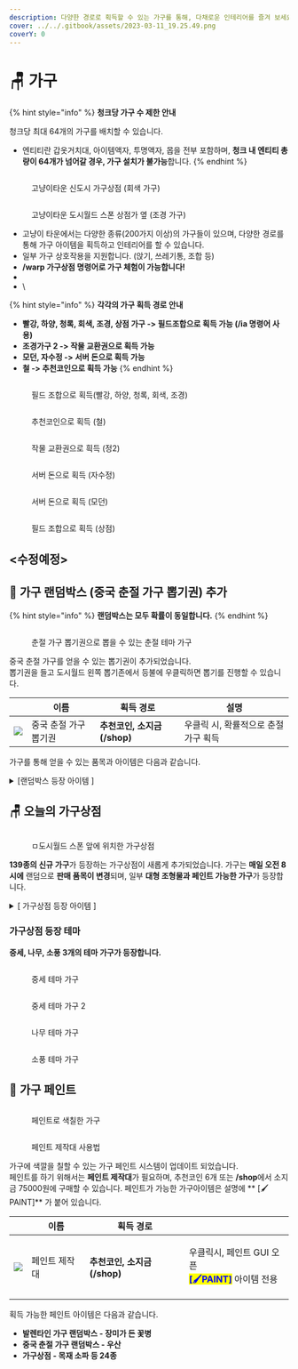 ```yaml
---
description: 다양한 경로로 획득할 수 있는 가구를 통해, 다채로운 인테리어를 즐겨 보세요!
cover: ../../.gitbook/assets/2023-03-11_19.25.49.png
coverY: 0
---
```


# 🪑 가구

{% hint style="info" %}
**청크당 가구 수 제한 안내**

청크당 최대 64개의 가구를 배치할 수 있습니다.

* 엔티티란 갑옷거치대, 아이템액자, 투명액자, 몹을 전부  포함하며, **청크 내 엔티티 총량이 64개가 넘어갈 경우, 가구 설치가 불가능**합니다.
{% endhint %}

<figure><img src="../../.gitbook/assets/2022-08-14_23.55.48 (1).png" alt=""><figcaption><p>고냥이타운 신도시 가구상점 (회색 가구)</p></figcaption></figure>

<figure><img src="../../.gitbook/assets/2022-09-03_01.50.59.png" alt=""><figcaption><p>고냥이타운 도시월드 스폰 상점가 옆 (조경 가구)</p></figcaption></figure>

* 고냥이 타운에서는 다양한 종류(200가지 이상)의 가구들이 있으며,  다양한 경로를 통해 가구 아이템을 획득하고 인테리어를 할 수 있습니다.
* 일부 가구 상호작용을 지원합니다. (앉기, 쓰레기통, 조합 등)
* **/warp 가구상점 명령어로 가구 체험이 가능합니다!**
*
* \


















{% hint style="info" %}
**각각의 가구 획득 경로 안내**

* **빨강, 하양, 청록, 회색, 조경, 상점 가구 -> 필드조합으로 획득 가능 (/ia 명령어 사용)**
* **조경가구 2 -> 작물 교환권으로 획득 가능**
* **모던, 자수정  -> 서버 돈으로 획득 가능**&#x20;
* **철 -> 추천코인으로 획득 가능**
{% endhint %}

<figure><img src="../../.gitbook/assets/image (165).png" alt=""><figcaption><p>필드 조합으로 획득(빨강, 하양, 청록, 회색, 조경)</p></figcaption></figure>



<figure><img src="../../.gitbook/assets/image (168).png" alt=""><figcaption><p>추천코인으로 획득 (철)</p></figcaption></figure>

<figure><img src="../../.gitbook/assets/image (174).png" alt=""><figcaption><p>작물 교환권으로 흭득 (정2)</p></figcaption></figure>

<figure><img src="../../.gitbook/assets/image (70).png" alt=""><figcaption><p>서버 돈으로 획득 (자수정)</p></figcaption></figure>

<figure><img src="../../.gitbook/assets/unknown (6).png" alt=""><figcaption><p>서버 돈으로 획득 (모던)</p></figcaption></figure>



<figure><img src="../../.gitbook/assets/image (30).png" alt=""><figcaption><p>필드 조합으로 획득 (상점) </p></figcaption></figure>

## <수정예정>

## 🎁  가구 랜덤박스 (중국 춘절 가구 뽑기권) 추가

{% hint style="info" %}
**랜덤박스는 모두 확률이 동일합니다.**
{% endhint %}

<figure><img src="../../.gitbook/assets/2023-02-18_01.49.48.png" alt=""><figcaption><p>춘절 가구 뽑기권으로 뽑을 수 있는 춘절 테마 가구</p></figcaption></figure>

중국 춘절 가구를 얻을 수 있는 뽑기권이 추가되었습니다. \
뽑기권을 들고 도시월드 왼쪽 뽑기존에서 등불에 우클릭하면 뽑기를 진행할 수 있습니다.

|                                                | 이름           | 획득 경로                | 설명                    |
| ---------------------------------------------- | ------------ | -------------------- | --------------------- |
| ![](<../../.gitbook/assets/redticket (1).png>) | 중국 춘절 가구 뽑기권 | **추천코인, 소지금(/shop)** | 우클릭 시, 확률적으로 춘절 가구 획득 |

가구를 통해 얻을 수 있는 품목과 아이템은 다음과 같습니다.

<details>

<summary>[랜덤박스 등장 아이템 ] </summary>

![](<../../.gitbook/assets/image (6).png>)

* 계단형 3단 복자등&#x20;
* 중간 3단 복자등&#x20;
* 끈 달린 복자등&#x20;
* 끈 달린 이중 복자등&#x20;
* 끈 달린 삼중 복자등&#x20;
* 복자 소형 등불&#x20;
* 복자 대형 등불&#x20;
* 복자 대형 가로등&#x20;
* 음양 벽걸이&#x20;
* 복자 소형 가로등&#x20;
* 빨간 우산&#x20;
* **하늘색 우산 (페인트 가능)**&#x20;
* 새해 폭죽 수레&#x20;
* 끈 달린 복자 장식&#x20;
* 벚꽃나무 잎&#x20;
* 단풍나무 잎&#x20;
* 새해 폭죽&#x20;
* 엎어진 새해 폭죽&#x20;
* 벚꽃 의자&#x20;
* 꽃이 핀 벚꽃나무 묘목&#x20;
* 열매가 맺힌 벚꽃나무 묘목&#x20;
* 벚꽃 테이블&#x20;
* 등불 돌 장식



</details>

## 🪑  오늘의 가구상점

<figure><img src="../../.gitbook/assets/Animation (3).gif" alt=""><figcaption><p>ㅁ도시월드 스폰 앞에 위치한 가구상점</p></figcaption></figure>

**139종의 신규 가구**가 등장하는 가구상점이 새롭게 추가되었습니다. 가구는 **매일 오전 8시에** 랜덤으로 **판매 품목이 변경**되며, 일부 **대형 조형물과 페인트 가능한 가구**가 등장합니다. &#x20;

<details>

<summary>[ 가구상점 등장 아이템 ] </summary>

* **(가격/설명은 추후 위키 정리 예정)**&#x20;

![](<../../.gitbook/assets/image (10).png>)

![](<../../.gitbook/assets/image (13).png>)

![](<../../.gitbook/assets/image (5).png>)

![](<../../.gitbook/assets/image (11).png>)

![](<../../.gitbook/assets/image (2).png>)

</details>

### 가구상점 등장 테마

**중세, 나무, 소풍 3개의 테마 가구가 등장합니다.**

<figure><img src="../../.gitbook/assets/2023-02-21_20.54.58.png" alt=""><figcaption><p>중세 테마 가구</p></figcaption></figure>

<figure><img src="../../.gitbook/assets/2023-02-21_23.17.04.png" alt=""><figcaption><p>중세 테마 가구 2</p></figcaption></figure>

<figure><img src="../../.gitbook/assets/2023-02-21_19.07.18.png" alt=""><figcaption><p>나무 테마 가구</p></figcaption></figure>

<figure><img src="../../.gitbook/assets/2023-02-22_22.30.14 (1).png" alt=""><figcaption><p>소풍 테마 가구</p></figcaption></figure>

## 🎨  가구 페인트

<figure><img src="../../.gitbook/assets/2023-02-23_14.16.52.png" alt=""><figcaption><p>페인트로 색칠한 가구</p></figcaption></figure>

<figure><img src="../../.gitbook/assets/Animation (1) (1).gif" alt=""><figcaption><p>페인트 제작대 사용법</p></figcaption></figure>

가구에 색깔을 칠할 수 있는 가구 페인트 시스템이 업데이트 되었습니다.  \
페인트를 하기 위해서는 **페인트 제작대**가 필요하며, 추천코인 6개 또는 **/shop**에서 소지금 75000원에 구매할 수 있습니다. 페인트가 가능한 가구아이템은 설명에 ** **<mark style="color:blue;">**\[🖌️PAINT]**</mark> 가 붙어 있습니다.

|                                          | 이름       | 획득 경로                |                                                                                                 |
| ---------------------------------------- | -------- | -------------------- | ----------------------------------------------------------------------------------------------- |
| ![](../../.gitbook/assets/paintdesk.png) |  페인트 제작대 | **추천코인, 소지금(/shop)** | <p>우클릭시, 페인트 GUI 오픈<br> <mark style="color:blue;"><strong>[🖌️PAINT]</strong></mark> 아이템 전용</p> |

획득 가능한 페인트 아이템은 다음과 같습니다.&#x20;

* **발렌타인 가구 랜덤박스 - 장미가 든 꽃병**&#x20;
* **중국 춘절 가구 랜덤박스 - 우산**
* **가구상점 - 목재 소파 등 24종**&#x20;
